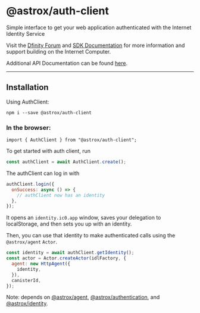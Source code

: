 # @astrox/auth-client

Simple interface to get your web application authenticated with the Internet Identity Service

Visit the [Dfinity Forum](https://forum.dfinity.org/) and [SDK Documentation](https://sdk.dfinity.org/docs/index.html) for more information and support building on the Internet Computer.

Additional API Documentation can be found [here](https://peacock.dev/auth-client-docs).

---

## Installation

Using AuthClient:

```
npm i --save @astrox/auth-client
```

### In the browser:

```
import { AuthClient } from "@astrox/auth-client";
```

To get started with auth client, run

```js
const authClient = await AuthClient.create();
```

The authClient can log in with

```js
authClient.login({
  onSuccess: async () => {
    // authClient now has an identity
  },
});
```

It opens an `identity.ic0.app` window, saves your delegation to localStorage, and then sets you up with an identity.

Then, you can use that identity to make authenticated calls using the `@astrox/agent` `Actor`.

```js
const identity = await authClient.getIdentity();
const actor = Actor.createActor(idlFactory, {
  agent: new HttpAgent({
    identity,
  }),
  canisterId,
});
```

Note: depends on [@astrox/agent](https://www.npmjs.com/package/@astrox/agent), [@astrox/authentication](https://www.npmjs.com/package/@astrox/authentication), and
[@astrox/identity](https://www.npmjs.com/package/@astrox/identity).
